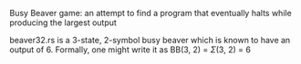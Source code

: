 Busy Beaver game: an attempt to find a program that eventually halts while producing the largest output

beaver32.rs is a 3-state, 2-symbol busy beaver which is known to have an output of 6. Formally, one might write it as BB(3, 2) = $\Sigma$(3, 2) = 6
